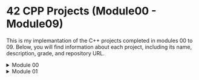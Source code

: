 # 42 CPP Projects (Module00 - Module09)

This is my implemantation of the C++ projects completed in modules 00 to 09. Below, you will find information about each project, including its name, description, grade, and repository URL.

<details>
    <summary>Module 00</summary>


### [Exercise 00] : Megaphone

- **Description:**
The Megaphone program is designed to echo input arguments in uppercase. When executed, it takes input strings as arguments and converts them to uppercase letters, then prints the result. If no arguments are provided, it outputs a specific message. The program ensures that all input strings are converted to uppercase, making the output loud and clear.

  To run, open the terminal and type 'make', and the program will compile.

```shell
./<programe_name>
```
  For assurance, run with Valgrind to check for errors and memory leaks.
  
```shell
valgrind ./<programe_name>
```

- **Turn-in Directory:**
ex00/
- **Files to Turn in:**
Makefile |
megaphone.cpp

- **Forbidden Functions:** None
 
### [Exercise 01] : My Awesome PhoneBook

- **Description:**
My Awesome PhoneBook is a basic phonebook software written in C++. It consists of two classes: PhoneBook and Contact. The PhoneBook class manages an array of contacts and can store up to 8 contacts. If the user tries to add a 9th contact, the oldest one is replaced. The Contact class represents a phonebook contact. The program allows users to add new contacts, search for existing contacts, and exit the phonebook.

  To run, open the terminal and type 'make', and the program will compile.

```shell
./<programe_name>
```
  For assurance, run with Valgrind to check for errors and memory leaks.
  
```shell
valgrind ./<programe_name>
```

- **Turn-in Directory:**
ex01/
- **Files to Turn in:**
    Makefile |
    *.cpp |
    *.{h, hpp}

- **Forbidden Functions:** None

### [Exercise 02] : The Job Of Your Dreams

- **Description:**
The Job Of Your Dreams task involves recreating a lost file, Account.cpp, based on available files such as Account.hpp and a log file. The log file provides clues about the implementation of the Account class. The goal is to recreate the Account.cpp file by analyzing the provided files and ensuring that the recreated program passes the tests. This exercise tests the understanding and implementation skills of C++ classes and member functions.

  To run, open the terminal and type 'make', and the program will compile.

```shell
./<programe_name>
```
  For assurance, run with Valgrind to check for errors and memory leaks.
  
```shell
valgrind ./<programe_name>
```

- **Turn-in Directory:**
ex02/
- **Files to Turn in:**
    Makefile |
    *.cpp |

- **Forbidden Functions:** None


## Grade: 100/100

</details>

<details>
    <summary>Module 01</summary>


### [Project Name]
- **Description:** [Brief description of the project]
- **Grade:** 100

## Module01

### [Project Name]
- **Description:** [Brief description of the project]
- **Grade:** 100

### [Project Name]
- **Description:** [Brief description of the project]
- **Grade:** 100
<details>

## Module02

### [Project Name]
- **Description:** [Brief description of the project]
- **Grade:** [Project Grade]
- **Repository:** [Project URL]

### [Project Name]
- **Description:** [Brief description of the project]
- **Grade:** [Project Grade]
- **Repository:** [Project URL]

## Module03

### [Project Name]
- **Description:** [Brief description of the project]
- **Grade:** [Project Grade]
- **Repository:** [Project URL]

### [Project Name]
- **Description:** [Brief description of the project]
- **Grade:** [Project Grade]
- **Repository:** [Project URL]

## Module04

### [Project Name]
- **Description:** [Brief description of the project]
- **Grade:** [Project Grade]
- **Repository:** [Project URL]

### [Project Name]
- **Description:** [Brief description of the project]
- **Grade:** [Project Grade]
- **Repository:** [Project URL]
